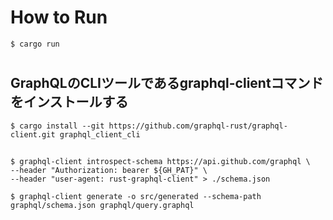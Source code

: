 # How to Run

```
$ cargo run
```

#

## GraphQLのCLIツールであるgraphql-clientコマンドをインストールする

```
$ cargo install --git https://github.com/graphql-rust/graphql-client.git graphql_client_cli
```

##

```
$ graphql-client introspect-schema https://api.github.com/graphql \
--header "Authorization: bearer ${GH_PAT}" \
--header "user-agent: rust-graphql-client" > ./schema.json
```

```
$ graphql-client generate -o src/generated --schema-path graphql/schema.json graphql/query.graphql
```
